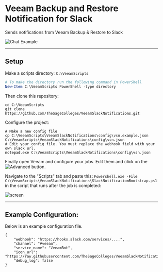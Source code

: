 # Veeam Backup and Restore Notification for Slack

Sends notifications from Veeam Backup & Restore to Slack

![Chat Example](https://raw.githubusercontent.com/TheSageColleges/VeeamSlackNotifications/master/asset/img/screens/sh-2.png)

---

## Setup

Make a scripts directory: `C:\VeeamScripts`

```powershell
# To make the directory run the following command in PowerShell
New-Item C:\VeeamScripts PowerShell -type directory
```

Then clone this repository:

```shell
cd C:\VeeamScripts
git clone https://github.com/TheSageColleges/VeeamSlackNotifications.git
```

Configure the project:

```shell
# Make a new config file
cp C:\VeeamScripts\VeeamSlackNotifications\config\vsn.example.json C:\VeeamScripts\VeeamSlackNotifications\config\vsn.json
# Edit your config file. You must replace the webhook field with your own slack url.
notepad.exe C:\VeeamScripts\VeeamSlackNotifications\config\vsn.json
```

Finally open Veeam and configure your jobs. Edit them and click on the![Advanced](https://raw.githubusercontent.com/TheSageColleges/VeeamSlackNotifications/master/asset/img/screens/sh-3.png) button.

Navigate to the "Scripts" tab and paste this: `Powershell.exe -File C:\VeeamScripts\VeeamSlackNotifications\SlackNotificationBootstrap.ps1` in the script that runs after the job is completed:

![screen](https://raw.githubusercontent.com/TheSageColleges/VeeamSlackNotifications/master/asset/img/screens/sh-1.png)

---

## Example Configuration:

Below is an example configuration file.

```shell
{
	"webhook": "https://hooks.slack.com/services/....",
	"channel": "#veeam",
	"service_name": "VeeamBot",
	"icon_url": "https://raw.githubusercontent.com/TheSageColleges/VeeamSlackNotifications/master/asset/img/icon/veeam_slack.png",
	"debug_log": false
}
```
